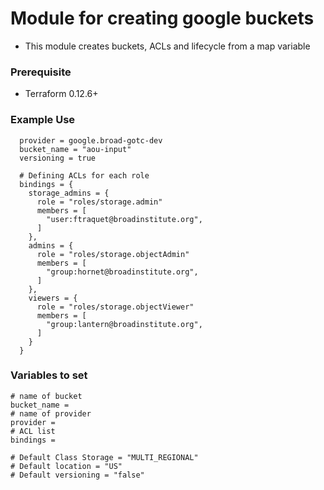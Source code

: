# Module for creating google buckets

- This module creates buckets, ACLs and lifecycle from a map variable

### Prerequisite
- Terraform 0.12.6+

### Example Use
```
  provider = google.broad-gotc-dev
  bucket_name = "aou-input"
  versioning = true
  
  # Defining ACLs for each role
  bindings = {
    storage_admins = {
      role = "roles/storage.admin"
      members = [
        "user:ftraquet@broadinstitute.org",
      ]
    },
    admins = {
      role = "roles/storage.objectAdmin"
      members = [
        "group:hornet@broadinstitute.org",
      ]
    },
    viewers = {
      role = "roles/storage.objectViewer"
      members = [
        "group:lantern@broadinstitute.org",
      ]
    }
  }

```
### Variables to set
```
# name of bucket
bucket_name =
# name of provider
provider =
# ACL list
bindings =

# Default Class Storage = "MULTI_REGIONAL"
# Default location = "US"
# Default versioning = "false"
```
